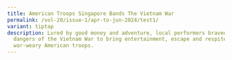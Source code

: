 ```yaml
---
title: American Troops Singapore Bands The Vietnam War
permalink: /vol-20/issue-1/apr-to-jun-2024/test1/
variant: tiptap
description: Lured by good money and adventure, local performers braved the
  dangers of the Vietnam War to bring entertainment, escape and respite to
  war-weary American troops.
---
```

